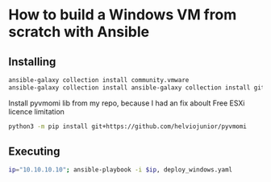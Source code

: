 # How to build a Windows VM from scratch with Ansible

## Installing

```bash
ansible-galaxy collection install community.vmware
ansible-galaxy collection install ansible-galaxy collection install git+https://github.com/helviojunior/ansible-vmware-floppy.git
```

Install pyvmomi lib from my repo, because I had an fix aboult Free ESXi licence limitation
```bash
python3 -m pip install git+https://github.com/helviojunior/pyvmomi
```

## Executing

```bash
ip="10.10.10.10"; ansible-playbook -i $ip, deploy_windows.yaml
```
